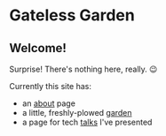 # Gateless Garden

## Welcome!

Surprise! There's nothing here, really. 😉

Currently this site has:

<!--TODO: figure out a way to generate this list programmaticaly-->

- an [about](./about) page
- a little, freshly-plowed [garden](./garden)
- a page for tech [talks](./talks) I've presented
